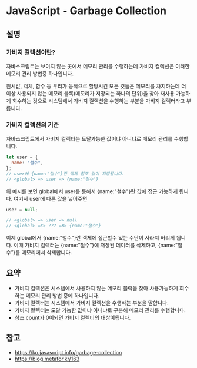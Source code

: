 # JavaScript - Garbage Collection

## 설명

### 가비지 컬렉션이란?

자바스크립트는 보이지 않는 곳에서 메모리 관리를 수행하는데 가비지 컬렉션은 이러한 메모리 관리 방법중 하나입니다.

원시값, 객체, 함수 등 우리가 동적으로 할당시킨 모든 것들은 메모리를 차지하는데 더 이상 사용되지 않는 메모리 블록(메모리가 저장되는 하나의 단위)을 찾아 재사용 가능하게 회수하는 것으로 시스템에서 가비지 컬렉션을 수행하는 부분을 가비지 컬렉터라고 부릅니다.

### 가비지 컬렉션의 기준

자바스크립트에서 가비지 컬렉터는 도달가능한 값이냐 아니냐로 메모리 관리를 수행합니다.

```jsx
let user = {
  name: "철수",
};
// user에 {name:"철수"}란 객체 참조 값이 저장됩니다.
// <global> => user => {name:"철수"}
```

위 예시를 보면 global에서 user를 통해서 {name:"철수"}란 값에 접근 가능하게 됩니다. 여기서 user에 다른 값을 넣어주면

```jsx
user = null;

// <global> => user => null
// <global> =X> ??? =X> {name:"철수"}
```

이제 global에서 {name:”철수”}란 객체에 접근할수 있는 수단이 사라져 버리게 됩니다. 이때 가비지 컬렉터는 {name:”철수”}에 저장된 데이터를 삭제하고, {name:”철수”}를 메모리에서 삭제합니다.

## 요약

- 가비지 컬렉션은 시스템에서 사용하지 않는 메모리 블럭을 찾아 사용가능하게 회수하는 메모리 관리 방법 중에 하나입니다.
- 가비지 컬렉터는 시스템에서 가비지 컬렉션을 수행하는 부분을 말합니다.
- 가비지 컬렉터는 도달 가능한 값이냐 아니냐로 구분해 메모리 관리를 수행합니다.
- 참조 count가 0이되면 가비지 컬렉터의 대상이됩니다.

## 참고

- https://ko.javascript.info/garbage-collection
- https://blog.metafor.kr/163
